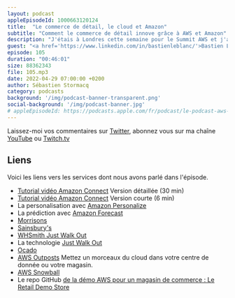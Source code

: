```yaml
---
layout: podcast
appleEpisodeId: 1000663120124
title:  "Le commerce de détail, le cloud et Amazon"
subtitle: "Comment le commerce de détail innove grâce à AWS et Amazon"
description: "J'étais à Londres cette semaine pour le Summit AWS et j'ai croisé un Solution Architect AWS, spécialiste du monde du commerce de détail. Comment le cloud AWS aide les commercants, en ligne et traditionnels, à innover ? Dans cet épisode, après avoir parlé des challenges traditionnels de disponibilité, de passage à l'échelle ou déploiement international, nous parlons de technologies AIML de personalisation ou de prévision. Nous parlons aussi de Just Walk Out, cette technologie créée et vendue par Amazon pour permettre de supprimer le passage à la caisse dans les magasins physiques.  Nous terminons avec les services Edge, tels que AWS Outposts, pour mettre un bout du cloud dans votre magasin."
guest: "<a href='https://www.linkedin.com/in/bastienleblanc/'>Bastien Leblanc</a>, Solution Architect, Spécialiste Retail, AWS."
episode: 105
duration: "00:46:01"
size: 88362343
file: 105.mp3
date: 2022-04-29 07:00:00 +0200   
author: Sébastien Stormacq
category: podcasts
background: '/img/podcast-banner-transparent.png'
social-background: '/img/podcast-banner.jpg'
# appleEpisodeId: https://podcasts.apple.com/fr/podcast/le-podcast-aws-en-français/id1452118442
---
```


Laissez-moi vos commentaires sur [Twitter](https://twitter.com/sebsto), abonnez vous sur ma chaîne [YouTube](https://www.youtube.com/sebsto) ou [Twitch.tv](https://www.twitch.tv/sebAWS)

## Liens

Voici les liens vers les services dont nous avons parlé dans l'épisode.

- [Tutorial vidéo Amazon Connect](https://www.youtube.com/watch?v=QOj5moc8nhM) Version détaillée (30 min) 
- [Tutorial vidéo Amazon Connect](https://www.youtube.com/watch?v=5dxq6i6wvnY) Version courte (6 min) 
- La personalisation avec [Amazon Personalize](https://aws.amazon.com/fr/personalize/)
- La prédiction avec [Amazon Forecast](https://aws.amazon.com/fr/forecast/)
- [Morrisons](https://groceries.morrisons.com/webshop/startWebshop.do)
- [Sainsbury's](https://www.sainsburys.co.uk/)
- [WHSmith Just Walk Out](https://www.chargedretail.co.uk/2022/02/16/whsmith-launches-first-just-walk-out-store/)
- La technologie [Just Walk Out](https://justwalkout.com/)
- [Ocado](https://www.ocado.com/webshop/startWebshop.do)
- [AWS Outposts](https://stormacq.com/podcasts/episode_019/index.html) Mettez un morceaux du cloud dans votre centre de donnée ou votre magasin.
- [AWS Snowball](https://aws.amazon.com/fr/snowball/) 
- Le repo GitHub [de la démo AWS pour un magasin de commerce : Le Retail Demo Store](https://github.com/aws-samples/retail-demo-store)
